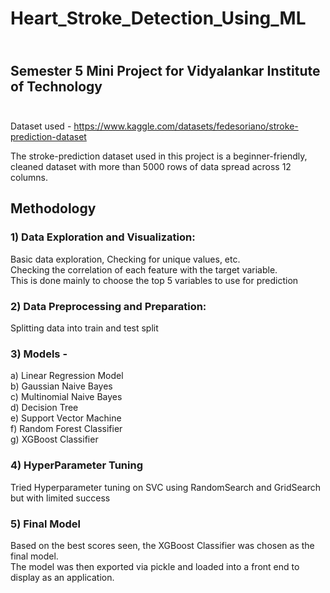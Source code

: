 # Heart_Stroke_Detection_Using_ML

## <br>Semester 5 Mini Project for Vidyalankar Institute of Technology<br><br>

Dataset used - https://www.kaggle.com/datasets/fedesoriano/stroke-prediction-dataset<br>

The stroke-prediction dataset used in this project is a beginner-friendly, cleaned dataset with more than 5000 rows of data spread across 12 columns.<br><be>

## Methodology<be><br>

### 1) Data Exploration and Visualization:

Basic data exploration, Checking for unique values, etc.<br>
Checking the correlation of each feature with the target variable.<br>
This is done mainly to choose the top 5 variables to use for prediction<br>

### 2) Data Preprocessing and Preparation:

Splitting data into train and test split

### 3) Models - 

a) Linear Regression Model <br>
b) Gaussian Naive Bayes<br>
c) Multinomial Naive Bayes<br>
d) Decision Tree<br>
e) Support Vector Machine<br>
f) Random Forest Classifier<br>
g) XGBoost Classifier<br>

### 4) HyperParameter Tuning

Tried Hyperparameter tuning on SVC using RandomSearch and GridSearch but with limited success

### 5) Final Model

Based on the best scores seen, the XGBoost Classifier was chosen as the final model.<br>
The model was then exported via pickle and loaded into a front end to display as an application.


